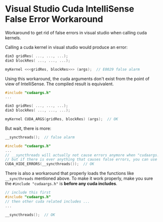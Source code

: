 # Visual Studio Cuda IntelliSense False Error Workaround

Workaround to get rid of false errors in visual studio when calling cuda kernels.

Calling a cuda kernel in visual studio would produce an error:

```c
dim3 gridRes( ..., ..., ...);
dim3 blockRes( ..., ..., ...);

myKernel <<<gridRes, blockRes>>> (args);  // E0029 false alarm
```

Using this workaround, the cuda arguments don't exist from the point of view of IntelliSense. The compiled result is equivalent.

```c
#include "cudaargs.h"
...

dim3 gridRes( ..., ..., ...);
dim3 blockRes( ..., ..., ...);

myKernel CUDA_ARGS(gridRes, blockRes) (args);  // OK
```

But wait, there is more:

```c
__syncthreads();  // false alarm

```

```c
#include "cudaargs.h"
...
// __syncthreads will actually not cause errors anymore when "cudaargs.h" is properly (first) included,
// but if there is ever anything that causes false errors, you can use this
CUDA_HIDE_ERRORS(__syncthreads());  // OK
```

There is also a workaround that properly loads the functions like `__syncthreads` mentioned above. To make it work properly, make you sure the `#include "cudaargs.h"` is **before any cuda includes**.

```c
// include this first
#include "cudaargs.h"
// then other cuda related includes ...
...

__syncthreads();  // OK
```
